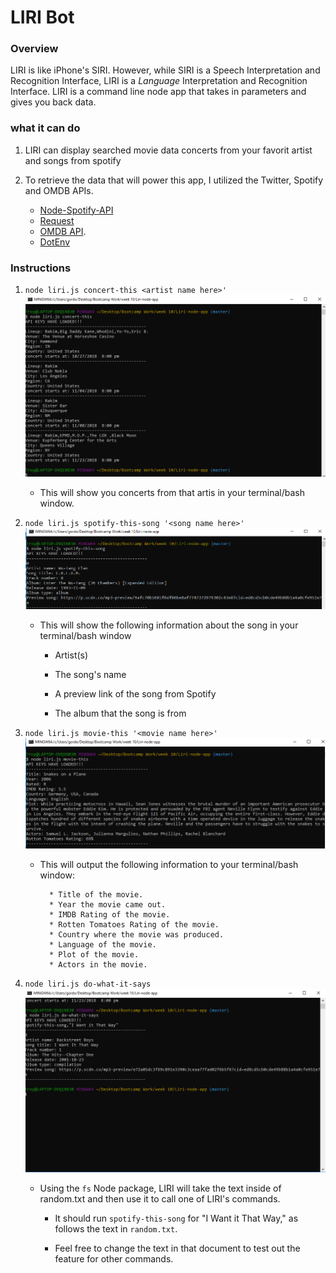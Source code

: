# LIRI Bot

### Overview

LIRI is like iPhone's SIRI. However, while SIRI is a Speech Interpretation and Recognition Interface, LIRI is a _Language_ Interpretation and Recognition Interface. LIRI is a command line node app that takes in parameters and gives you back data.

### what it can do

1. LIRI can display searched movie data concerts from your favorit artist and songs from spotify

2. To retrieve the data that will power this app, I utilized the Twitter, Spotify and OMDB APIs.

   * [Node-Spotify-API](https://www.npmjs.com/package/node-spotify-api)
   * [Request](https://www.npmjs.com/package/request)
   * [OMDB API](http://www.omdbapi.com).
   * [DotEnv](https://www.npmjs.com/package/dotenv)

### Instructions

1. `node liri.js concert-this <artist name here>'`
![concert-this](https://github.com/TroyAG/Liri-node-app/blob/master/photos/Capture2.PNG)
   * This will show you concerts from that artis in your terminal/bash window.

2. `node liri.js spotify-this-song '<song name here>'`
![spotify-this-song](https://github.com/TroyAG/Liri-node-app/blob/master/photos/Capture1.PNG)
   * This will show the following information about the song in your terminal/bash window
     
     * Artist(s)
     
     * The song's name
     
     * A preview link of the song from Spotify
     
     * The album that the song is from

3. `node liri.js movie-this '<movie name here>'`
![movie-this](https://github.com/TroyAG/Liri-node-app/blob/master/photos/Capture.PNG)
   * This will output the following information to your terminal/bash window:

     ```
       * Title of the movie.
       * Year the movie came out.
       * IMDB Rating of the movie.
       * Rotten Tomatoes Rating of the movie.
       * Country where the movie was produced.
       * Language of the movie.
       * Plot of the movie.
       * Actors in the movie.
     ```

4. `node liri.js do-what-it-says`
   ![do-what-it-says](https://github.com/TroyAG/Liri-node-app/blob/master/photos/Capture3.PNG)
   * Using the `fs` Node package, LIRI will take the text inside of random.txt and then use it to call one of LIRI's commands.
     
     * It should run `spotify-this-song` for "I Want it That Way," as follows the text in `random.txt`.
     
     * Feel free to change the text in that document to test out the feature for other commands.
